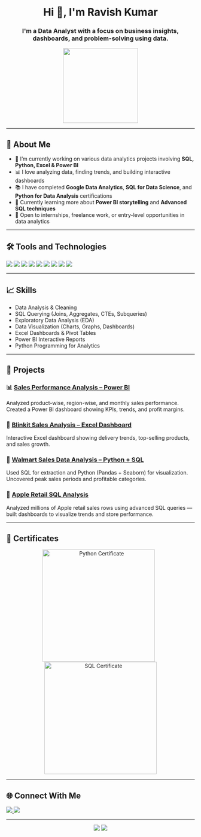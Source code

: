 
<h1 align="center">Hi 👋, I'm Ravish Kumar</h1>
<h3 align="center">I'm a Data Analyst with a focus on business insights, dashboards, and problem-solving using data.</h3>

<p align="center">
  <img src="https://media.giphy.com/media/26tn33aiTi1jkl6H6/giphy.gif" width="200"/>
</p>

---

## 🚀 About Me

- 🔭 I’m currently working on various data analytics projects involving **SQL, Python, Excel & Power BI**  
- 📊 I love analyzing data, finding trends, and building interactive dashboards  
- 📚 I have completed **Google Data Analytics**, **SQL for Data Science**, and **Python for Data Analysis** certifications  
- 🌱 Currently learning more about **Power BI storytelling** and **Advanced SQL techniques**  
- 🎯 Open to internships, freelance work, or entry-level opportunities in data analytics

---

## 🛠️ Tools and Technologies

<p>
  <img src="https://img.shields.io/badge/Python-3776AB?style=for-the-badge&logo=python&logoColor=white"/>
  <img src="https://img.shields.io/badge/Numpy-013243?style=for-the-badge&logo=numpy&logoColor=white"/>
  <img src="https://img.shields.io/badge/Pandas-150458?style=for-the-badge&logo=pandas&logoColor=white"/>
  <img src="https://img.shields.io/badge/Matplotlib-11557c?style=for-the-badge&logo=matplotlib&logoColor=white"/>
  <img src="https://img.shields.io/badge/Seaborn-00CED1?style=for-the-badge"/>
  <img src="https://img.shields.io/badge/SQL-025E8C?style=for-the-badge&logo=mysql&logoColor=white"/>
  <img src="https://img.shields.io/badge/Excel-217346?style=for-the-badge&logo=microsoft-excel&logoColor=white"/>
  <img src="https://img.shields.io/badge/Power%20BI-F2C811?style=for-the-badge&logo=powerbi&logoColor=black"/>
  <img src="https://img.shields.io/badge/Git-F05032?style=for-the-badge&logo=git&logoColor=white"/>
</p>

---

## 📈 Skills

- Data Analysis & Cleaning  
- SQL Querying (Joins, Aggregates, CTEs, Subqueries)  
- Exploratory Data Analysis (EDA)  
- Data Visualization (Charts, Graphs, Dashboards)  
- Excel Dashboards & Pivot Tables  
- Power BI Interactive Reports  
- Python Programming for Analytics  

---

## 💼 Projects

### 📊 [Sales Performance Analysis – Power BI](https://datascienceportfolio.io/ravishkumar/project/sales-performance-analysis)
Analyzed product-wise, region-wise, and monthly sales performance. Created a Power BI dashboard showing KPIs, trends, and profit margins.

### 🛒 [Blinkit Sales Analysis – Excel Dashboard](https://github.com/ravishkumarpatna/Blinkit-Sales-Excel-Dashboard)
Interactive Excel dashboard showing delivery trends, top-selling products, and sales growth.

### 🧾 [Walmart Sales Data Analysis – Python + SQL](https://github.com/ravishkumarpatna/Walmart-Sales-Analysis)
Used SQL for extraction and Python (Pandas + Seaborn) for visualization. Uncovered peak sales periods and profitable categories.

### 🍎 [Apple Retail SQL Analysis](https://github.com/ravishkumarpatna/Apple-Retail-SQL)
Analyzed millions of Apple retail sales rows using advanced SQL queries — built dashboards to visualize trends and store performance.

---


## 📜 Certificates

<div align="center">
  <img src="https://www.hackerrank.com/certificates/97fe2b6ff9da" alt="Python Certificate" width="300" style="margin-right: 10px;"/>
  <img src="https://your-certificate-image-link-2.com" alt="SQL Certificate" width="300"/>
</div>

---

## 🌐 Connect With Me

<p align="left">
  <a href="https://www.linkedin.com/in/ravish-kumar-b180812b0/" target="_blank">
    <img src="https://img.shields.io/badge/LinkedIn-blue?style=for-the-badge&logo=linkedin"/>
  </a>
  <a href="https://github.com/Ravish932" target="_blank">
    <img src="https://img.shields.io/badge/GitHub-black?style=for-the-badge&logo=github"/>
  </a>

</p>

---

<p align="center">
  <img src="https://github-readme-stats.vercel.app/api/top-langs/?username=ravishkumarpatna&layout=compact&theme=radical" />
  <img src="https://github-readme-stats.vercel.app/api?username=ravishkumarpatna&show_icons=true&theme=radical" />
</p>
